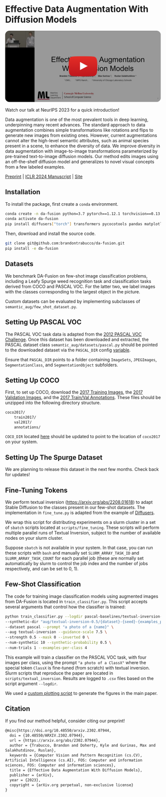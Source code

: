# Effective Data Augmentation With Diffusion Models

<a href="https://www.youtube.com/watch?v=IKDWOOWzwns">
    <img
        src="images/play-da-fusion.png"
        alt="Watch Effective Data Augmentation With Diffusion Models On YouTube."
    />
</a>

Watch our talk at NeurIPS 2023 for a quick introduction!

Data augmentation is one of the most prevalent tools in deep learning, underpinning many recent advances. The standard approach to data augmentation combines simple transformations like rotations and flips to generate new images from existing ones. However, current augmentations cannot alter the high-level semantic attributes, such as animal species present in a scene, to enhance the diversity of data. We improve diversity in data augmentation with image-to-image transformations parameterized by pre-trained text-to-image diffusion models. Our method edits images using an off-the-shelf diffusion model and generalizes to novel visual concepts from a few labeled examples.

[Preprint](https://arxiv.org/abs/2302.07944)    |    [ICLR 2024 Manuscript](https://openreview.net/forum?id=ZWzUA9zeAg)    |    [Site](https://btrabuc.co/da-fusion)

## Installation

To install the package, first create a `conda` environment.

```bash
conda create -n da-fusion python=3.7 pytorch==1.12.1 torchvision==0.13.1 cudatoolkit=11.6 -c pytorch
conda activate da-fusion
pip install diffusers["torch"] transformers pycocotools pandas matplotlib seaborn scipy
```

Then, download and install the source code.

```bash
git clone git@github.com:brandontrabucco/da-fusion.git
pip install -e da-fusion
```

## Datasets

We benchmark DA-Fusion on few-shot image classification problems, including a Leafy Spurge weed recognition task and classification tasks derived from COCO and PASCAL VOC. For the latter two, we label images with the classes corresponding to the largest object in the picture.

Custom datasets can be evaluated by implementing subclasses of `semantic_aug/few_shot_dataset.py`.

## Setting Up PASCAL VOC

The PASCAL VOC task data is adapted from the [2012 PASCAL VOC Challenge](http://host.robots.ox.ac.uk/pascal/VOC/voc2012/VOCtrainval_11-May-2012.tar). Once this dataset has been downloaded and extracted, the PASCAL dataset class `semantic_aug/datasets/pascal.py` should be pointed to the downloaded dataset via the `PASCAL_DIR` config [variable](https://github.com/brandontrabucco/da-fusion/blob/main/semantic_aug/datasets/pascal.py#L14).

Ensure that `PASCAL_DIR` points to a folder containing `ImageSets`, `JPEGImages`, `SegmentationClass`, and `SegmentationObject` subfolders.

## Setting Up COCO

First, to set up COCO, download the [2017 Training Images](http://images.cocodataset.org/zips/train2017.zip), the [2017 Validation Images](http://images.cocodataset.org/zips/val2017.zip), and the [2017 Train/Val Annotations](http://images.cocodataset.org/annotations/annotations_trainval2017.zip). These files should be unzipped into the following directory structure.

```
coco2017/
    train2017/
    val2017/
    annotations/
```

`COCO_DIR` located [here](https://github.com/brandontrabucco/da-fusion/blob/main/semantic_aug/datasets/coco.py#L15) should be updated to point to the location of `coco2017` on your system.

## Setting Up The Spurge Dataset

We are planning to release this dataset in the next few months. Check back for updates!

## Fine-Tuning Tokens

We perform textual inversion (https://arxiv.org/abs/2208.01618) to adapt Stable Diffusion to the classes present in our few-shot datasets. The implementation in `fine_tune.py` is adapted from the example of [Diffusers](https://github.com/huggingface/diffusers/blob/main/examples/textual_inversion/textual_inversion.py). 

We wrap this script for distributing experiments on a slurm cluster in a set of `sbatch` scripts located at `scripts/fine_tuning`. These scripts will perform multiple parallel runs of Textual Inversion, subject to the number of available nodes on your slurm cluster.

Suppose `sbatch` is not available in your system. In that case, you can run these scripts with `bash` and manually set `SLURM_ARRAY_TASK_ID` and `SLURM_ARRAY_TASK_COUNT` for each parallel job (these are normally set automatically by slurm to control the job index and the number of jobs respectively, and can be set to 0, 1).

## Few-Shot Classification

The code for training image classification models using augmented images from DA-Fusion is located in `train_classifier.py`. This script accepts several arguments that control how the classifier is trained:

```bash
python train_classifier.py --logdir pascal-baselines/textual-inversion-0.5 \
--synthetic-dir "aug/textual-inversion-0.5/{dataset}-{seed}-{examples_per_class}" \
--dataset pascal --prompt "a photo of a {name}" \
--aug textual-inversion --guidance-scale 7.5 \
--strength 0.5 --mask 0 --inverted 0 \
--num-synthetic 10 --synthetic-probability 0.5 \
--num-trials 1 --examples-per-class 4
```

This example will train a classifier on the PASCAL VOC task, with four images per class, using the prompt `"a photo of a ClassX"` where the special token `ClassX` is fine-tuned (from scratch) with textual inversion. Slurm scripts that reproduce the paper are located in `scripts/textual_inversion`. Results are logged to `.csv` files based on the script argument `--logdir`. 

We used a [custom plotting script](https://github.com/brandontrabucco/da-fusion/blob/main/plot.py) to generate the figures in the main paper.

## Citation

If you find our method helpful, consider citing our preprint!

```
@misc{https://doi.org/10.48550/arxiv.2302.07944,
  doi = {10.48550/ARXIV.2302.07944},
  url = {https://arxiv.org/abs/2302.07944},
  author = {Trabucco, Brandon and Doherty, Kyle and Gurinas, Max and Salakhutdinov, Ruslan},
  keywords = {Computer Vision and Pattern Recognition (cs.CV), Artificial Intelligence (cs.AI), FOS: Computer and information sciences, FOS: Computer and information sciences},
  title = {Effective Data Augmentation With Diffusion Models},
  publisher = {arXiv},
  year = {2023},
  copyright = {arXiv.org perpetual, non-exclusive license}
}
```
